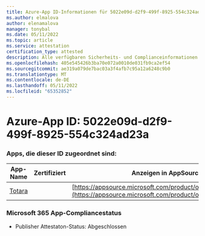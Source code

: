 ```yaml
---
title: Azure-App ID-Informationen für 5022e09d-d2f9-499f-8925-554c324ad23a
ms.author: elmalova
author: elenamalova
manager: tonybal
ms.date: 05/11/2022
ms.topic: article
ms.service: attestation
certification_type: attested
description: Alle verfügbaren Sicherheits- und Complianceinformationen für 5022e09d-d2f9-499f-8925-554c324ad23a.
ms.openlocfilehash: 405e545426b3ba70e072a0010de031fb9ca2ef54
ms.sourcegitcommit: ae319a079de7bac03a3f4afb7c95a12a6248c9b0
ms.translationtype: MT
ms.contentlocale: de-DE
ms.lasthandoff: 05/11/2022
ms.locfileid: "65352852"
---
```

# <a name="azure-app-id-5022e09d-d2f9-499f-8925-554c324ad23a"></a>Azure-App ID: 5022e09d-d2f9-499f-8925-554c324ad23a


### <a name="apps-associated-with-this-id"></a>Apps, die dieser ID zugeordnet sind:
| **App-Name** | **Zertifiziert** | **Anzeigen in AppSource** |
|--------------|---------------|-----------------------|
| [Totara](../forward/WA200003222.md) |  | [https://appsource.microsoft.com/product/office/WA200003222](https://appsource.microsoft.com/product/office/WA200003222) |

### <a name="microsoft-365-app-compliance-status"></a>Microsoft 365 App-Compliancestatus
- Publisher Attestaton-Status: Abgeschlossen
